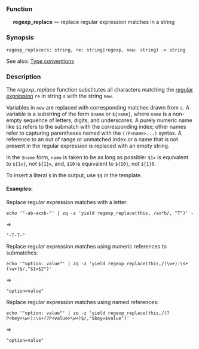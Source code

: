 ### Function

&emsp; **regexp_replace** &mdash; replace regular expression matches in a string

### Synopsis

```
regexp_replace(s: string, re: string|regexp, new: string) -> string
```
See also: [Type conventions](../conventions.md)

### Description

The _regexp_replace_ function substitutes all characters matching the
[regular expression](../search-expressions.md#regular-expressions) `re` in string `s` with
the string `new`.

Variables in `new` are replaced with corresponding matches drawn from `s`.
A variable is a substring of the form `$name` or `${name}`, where `name` is a non-empty
sequence of letters, digits, and underscores. A purely numeric name like `$1` refers
to the submatch with the corresponding index; other names refer to capturing
parentheses named with the `(?P<name>...)` syntax. A reference to an out of range or
unmatched index or a name that is not present in the regular expression is replaced
with an empty string.

In the `$name` form, `name` is taken to be as long as possible: `$1x` is equivalent to
`${1x}`, not `${1}x`, and, `$10` is equivalent to `${10}`, not `${1}0`.

To insert a literal `$` in the output, use `$$` in the template.

#### Examples:

Replace regular expression matches with a letter:

```mdtest-command
echo '"-ab-axxb-"' | zq -z 'yield regexp_replace(this, /ax*b/, "T")' -
```
=>
```mdtest-output
"-T-T-"
```

Replace regular expression matches using numeric references to submatches:

```mdtest-command
echo '"option: value"' | zq -z 'yield regexp_replace(this,/(\w+):\s+(\w+)$/,"$1=$2")' -
```
=>
```mdtest-output
"option=value"
```

Replace regular expression matches using named references:

```mdtest-command
echo '"option: value"' | zq -z 'yield regexp_replace(this,/(?P<key>\w+):\s+(?P<value>\w+)$/,"$key=$value")' -
```
=>
```mdtest-output
"option=value"
```
